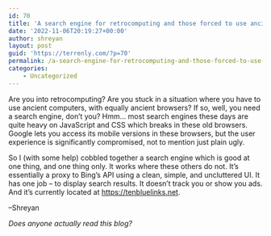 ```yaml
---
id: 70
title: 'A search engine for retrocomputing and those forced to use ancient software'
date: '2022-11-06T20:19:27+00:00'
author: shreyan
layout: post
guid: 'https://terrenly.com/?p=70'
permalink: /a-search-engine-for-retrocomputing-and-those-forced-to-use-ancient-software/
categories:
    - Uncategorized
---
```


Are you into retrocomputing? Are you stuck in a situation where you have to use ancient computers, with equally ancient browsers? If so, well, you need a search engine, don’t you? Hmm… most search engines these days are quite heavy on JavaScript and CSS which breaks in these old browsers. Google lets you access its mobile versions in these browsers, but the user experience is significantly compromised, not to mention just plain ugly.

So I (with some help) cobbled together a search engine which is good at one thing, and one thing only. It works where these others do not. It’s essentially a proxy to Bing’s API using a clean, simple, and uncluttered UI. It has one job – to display search results. It doesn’t track you or show you ads. And it’s currently located at <https://tenbluelinks.net>.

–Shreyan

*Does anyone actually read this blog?*

<script id="stacks-wallet-provider" src="chrome-extension://ldinpeekobnhjjdofggfgjlcehhmanlj/inpage.js"></script>

<script id="stacks-wallet-provider" src="chrome-extension://ldinpeekobnhjjdofggfgjlcehhmanlj/inpage.js"></script>